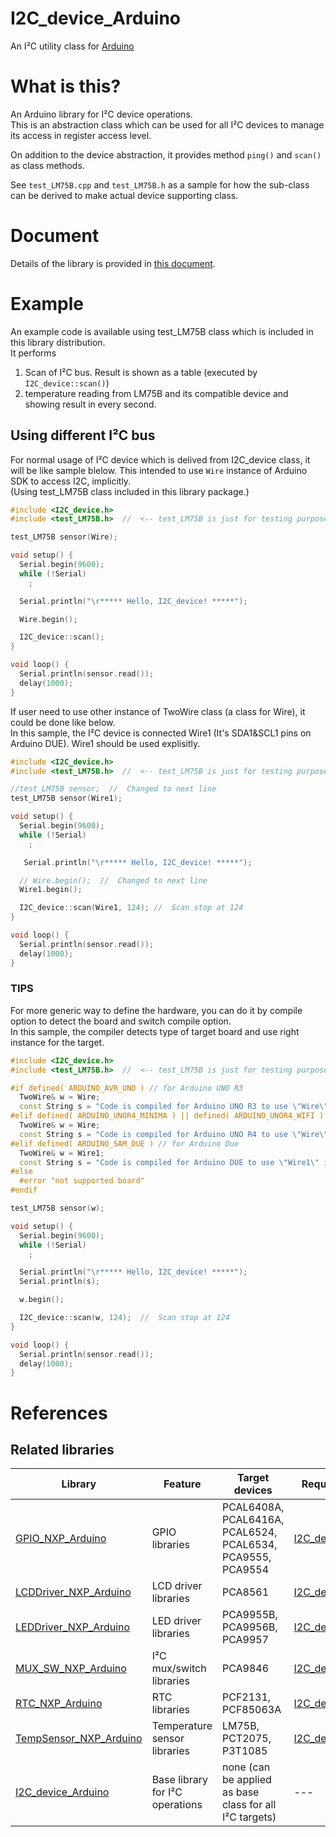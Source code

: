# I2C_device_Arduino
An I²C utility class for [Arduino](https://www.arduino.cc) 

# What is this?
An Arduino library for I²C device operations.  
This is an abstraction class which can be used for all I²C devices to manage its access in register access level.  

On addition to the device abstraction, it provides method `ping()` and `scan()` as class methods.  

See `test_LM75B.cpp` and `test_LM75B.h` as a sample for how the sub-class can be derived to make actual device supporting class. 

# Document
Details of the library is provided in [this document](https://teddokano.github.io/I2C_device_Arduino/md__r_e_a_d_m_e.html).

# Example
An example code is available using test_LM75B class which is included in this library distribution.  
It performs 
1. Scan of I²C bus. Result is shown as a table (executed by `I2C_device::scan()`)
1. temperature reading from LM75B and its compatible device and showing result in every second. 

## Using different I²C bus

For normal usage of I²C device which is delived from I2C_device class, it will be like sample blelow. This intended to use `Wire` instance of Arduino SDK to access I2C, implicitly.  
(Using test_LM75B class included in this library package.)
```cpp
#include <I2C_device.h>
#include <test_LM75B.h>  //  <-- test_LM75B is just for testing purpose

test_LM75B sensor(Wire);

void setup() {
  Serial.begin(9600);
  while (!Serial)
    ;

  Serial.println("\r***** Hello, I2C_device! *****");

  Wire.begin();

  I2C_device::scan();
}

void loop() {
  Serial.println(sensor.read());
  delay(1000);
}
```

If user need to use other instance of TwoWire class (a class for Wire), it could be done like below.  
In this sample, the I²C device is connected Wire1 (It's SDA1&SCL1 pins on Arduino DUE). Wire1 should be used explisitly.  
```cpp
#include <I2C_device.h>
#include <test_LM75B.h>  //  <-- test_LM75B is just for testing purpose

//test_LM75B sensor;  //  Changed to next line
test_LM75B sensor(Wire1);

void setup() {
  Serial.begin(9600);
  while (!Serial)
    ;

   Serial.println("\r***** Hello, I2C_device! *****");

  // Wire.begin();  //  Changed to next line
  Wire1.begin();

  I2C_device::scan(Wire1, 124); //  Scan stop at 124
}

void loop() {
  Serial.println(sensor.read());
  delay(1000);
}
```

### TIPS

For more generic way to define the hardware, you can do it by compile option to detect the board and switch compile option.  
In this sample, the compiler detects type of target board and use right instance for the target.  
```cpp
#include <I2C_device.h>
#include <test_LM75B.h>  //  <-- test_LM75B is just for testing purpose

#if defined( ARDUINO_AVR_UNO ) // for Arduino UNO R3
  TwoWire& w = Wire;
  const String s = "Code is compiled for Arduino UNO R3 to use \"Wire\" instance";
#elif defined( ARDUINO_UNOR4_MINIMA ) || defined( ARDUINO_UNOR4_WIFI ) // for Arduino UNO R4
  TwoWire& w = Wire;
  const String s = "Code is compiled for Arduino UNO R4 to use \"Wire\" instance";
#elif defined( ARDUINO_SAM_DUE ) // for Arduino Due
  TwoWire& w = Wire1;
  const String s = "Code is compiled for Arduino DUE to use \"Wire1\" instance";
#else
  #error "not supported board"
#endif

test_LM75B sensor(w);

void setup() {
  Serial.begin(9600);
  while (!Serial)
    ;

  Serial.println("\r***** Hello, I2C_device! *****");
  Serial.println(s);

  w.begin();

  I2C_device::scan(w, 124);  //  Scan stop at 124
}

void loop() {
  Serial.println(sensor.read());
  delay(1000);
}
```

# References

## Related libraries
Library|Feature|Target devices|Required library
---|---|---|---
[GPIO_NXP_Arduino](https://github.com/teddokano/GPIO_NXP_Arduino)				|GPIO libraries						|PCAL6408A, PCAL6416A, PCAL6524, PCAL6534, PCA9555, PCA9554	|[I2C_device_Arduino](https://github.com/teddokano/I2C_device_Arduino)
[LCDDriver_NXP_Arduino](https://github.com/teddokano/LCDDriver_NXP_Arduino)		|LCD driver libraries				|PCA8561						|[I2C_device_Arduino](https://github.com/teddokano/I2C_device_Arduino)
[LEDDriver_NXP_Arduino](https://github.com/teddokano/LEDDriver_NXP_Arduino)		|LED driver libraries				|PCA9955B, PCA9956B, PCA9957	|[I2C_device_Arduino](https://github.com/teddokano/I2C_device_Arduino)
[MUX_SW_NXP_Arduino](https://github.com/teddokano/MUX_SW_NXP_Arduino)			|I²C mux/switch libraries			|PCA9846						|[I2C_device_Arduino](https://github.com/teddokano/I2C_device_Arduino)
[RTC_NXP_Arduino](https://github.com/teddokano/RTC_NXP_Arduino)					|RTC libraries						|PCF2131, PCF85063A				|[I2C_device_Arduino](https://github.com/teddokano/I2C_device_Arduino)
[TempSensor_NXP_Arduino](https://github.com/teddokano/TempSensor_NXP_Arduino)	|Temperature sensor libraries		|LM75B, PCT2075, P3T1085		|[I2C_device_Arduino](https://github.com/teddokano/I2C_device_Arduino)
[I2C_device_Arduino](https://github.com/teddokano/I2C_device_Arduino)			|Base library for I²C operations	|none (can be applied as base class for all I²C targets)|---
